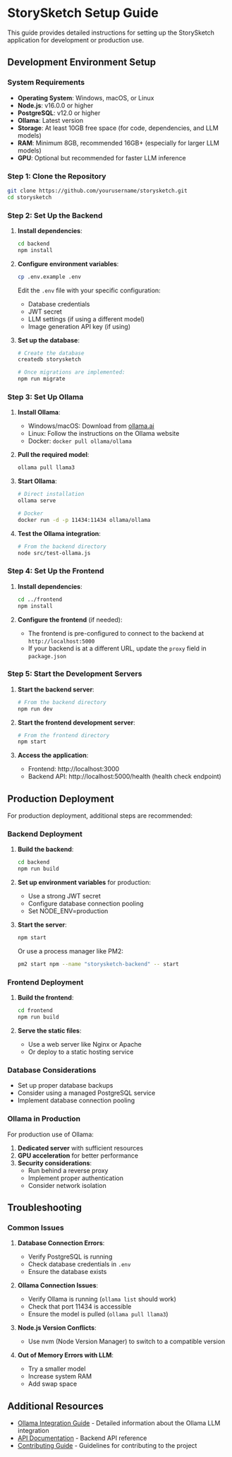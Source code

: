# StorySketch Setup Guide

This guide provides detailed instructions for setting up the StorySketch application for development or production use.

## Development Environment Setup

### System Requirements

- **Operating System**: Windows, macOS, or Linux
- **Node.js**: v16.0.0 or higher
- **PostgreSQL**: v12.0 or higher
- **Ollama**: Latest version
- **Storage**: At least 10GB free space (for code, dependencies, and LLM models)
- **RAM**: Minimum 8GB, recommended 16GB+ (especially for larger LLM models)
- **GPU**: Optional but recommended for faster LLM inference

### Step 1: Clone the Repository

```bash
git clone https://github.com/yourusername/storysketch.git
cd storysketch
```

### Step 2: Set Up the Backend

1. **Install dependencies**:
   ```bash
   cd backend
   npm install
   ```

2. **Configure environment variables**:
   ```bash
   cp .env.example .env
   ```
   
   Edit the `.env` file with your specific configuration:
   - Database credentials
   - JWT secret
   - LLM settings (if using a different model)
   - Image generation API key (if using)

3. **Set up the database**:
   ```bash
   # Create the database
   createdb storysketch
   
   # Once migrations are implemented:
   npm run migrate
   ```

### Step 3: Set Up Ollama

1. **Install Ollama**:
   - Windows/macOS: Download from [ollama.ai](https://ollama.ai/)
   - Linux: Follow the instructions on the Ollama website
   - Docker: `docker pull ollama/ollama`

2. **Pull the required model**:
   ```bash
   ollama pull llama3
   ```

3. **Start Ollama**:
   ```bash
   # Direct installation
   ollama serve
   
   # Docker
   docker run -d -p 11434:11434 ollama/ollama
   ```

4. **Test the Ollama integration**:
   ```bash
   # From the backend directory
   node src/test-ollama.js
   ```

### Step 4: Set Up the Frontend

1. **Install dependencies**:
   ```bash
   cd ../frontend
   npm install
   ```

2. **Configure the frontend** (if needed):
   - The frontend is pre-configured to connect to the backend at `http://localhost:5000`
   - If your backend is at a different URL, update the `proxy` field in `package.json`

### Step 5: Start the Development Servers

1. **Start the backend server**:
   ```bash
   # From the backend directory
   npm run dev
   ```

2. **Start the frontend development server**:
   ```bash
   # From the frontend directory
   npm start
   ```

3. **Access the application**:
   - Frontend: http://localhost:3000
   - Backend API: http://localhost:5000/health (health check endpoint)

## Production Deployment

For production deployment, additional steps are recommended:

### Backend Deployment

1. **Build the backend**:
   ```bash
   cd backend
   npm run build
   ```

2. **Set up environment variables** for production:
   - Use a strong JWT secret
   - Configure database connection pooling
   - Set NODE_ENV=production

3. **Start the server**:
   ```bash
   npm start
   ```

   Or use a process manager like PM2:
   ```bash
   pm2 start npm --name "storysketch-backend" -- start
   ```

### Frontend Deployment

1. **Build the frontend**:
   ```bash
   cd frontend
   npm run build
   ```

2. **Serve the static files**:
   - Use a web server like Nginx or Apache
   - Or deploy to a static hosting service

### Database Considerations

- Set up proper database backups
- Consider using a managed PostgreSQL service
- Implement database connection pooling

### Ollama in Production

For production use of Ollama:

1. **Dedicated server** with sufficient resources
2. **GPU acceleration** for better performance
3. **Security considerations**:
   - Run behind a reverse proxy
   - Implement proper authentication
   - Consider network isolation

## Troubleshooting

### Common Issues

1. **Database Connection Errors**:
   - Verify PostgreSQL is running
   - Check database credentials in `.env`
   - Ensure the database exists

2. **Ollama Connection Issues**:
   - Verify Ollama is running (`ollama list` should work)
   - Check that port 11434 is accessible
   - Ensure the model is pulled (`ollama pull llama3`)

3. **Node.js Version Conflicts**:
   - Use nvm (Node Version Manager) to switch to a compatible version

4. **Out of Memory Errors with LLM**:
   - Try a smaller model
   - Increase system RAM
   - Add swap space

## Additional Resources

- [Ollama Integration Guide](ollama-integration.md) - Detailed information about the Ollama LLM integration
- [API Documentation](api-docs.md) - Backend API reference
- [Contributing Guide](contributing.md) - Guidelines for contributing to the project
